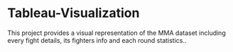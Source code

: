 # Tableau-Visualization

This project provides a visual representation of the MMA dataset including every fight details, its fighters info and each round statistics..
